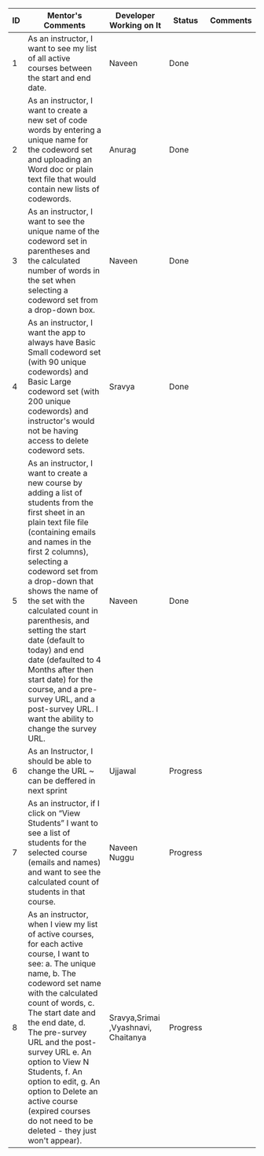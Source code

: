 
| ID | Mentor's Comments                                                                                                                                                                                                                                                                                                                                                                                                                                                                                                             | Developer Working on It             | Status   | Comments |
|----|-------------------------------------------------------------------------------------------------------------------------------------------------------------------------------------------------------------------------------------------------------------------------------------------------------------------------------------------------------------------------------------------------------------------------------------------------------------------------------------------------------------------------------|-------------------------------------|----------|----------|
| 1  | As an instructor, I want to see my list of all active courses between the start and end date.                                                                                                                                                                                                                                                                                                                                                                                                                                 | Naveen                              | Done     |          |
| 2  | As an instructor, I want to create a new set of code words by entering a unique name  for the codeword set and uploading an Word doc or plain text file that  would contain new lists of codewords.                                                                                                                                                                                                                                                                                                                           | Anurag                              | Done     |          |
| 3  | As an instructor, I want to see the unique name of the codeword set in parentheses  and the calculated number of words in the set when selecting a codeword set from a drop-down box.                                                                                                                                                                                                                                                                                                                                         | Naveen                              | Done     |          |
| 4  | As an instructor, I want the app to always have Basic Small codeword set (with 90  unique codewords) and  Basic Large codeword set  (with 200 unique codewords) and  instructor's would not be having access to delete codeword sets.                                                                                                                                                                                                                                                                                         | Sravya                              | Done     |          |
| 5  | As an instructor, I want to create a new course by adding a list of students  from the first sheet in an plain text file file (containing emails and names in the first 2 columns),  selecting a codeword set from a drop-down that shows the name of the set with the  calculated count in parenthesis, and setting the start date (default to today) and  end date (defaulted to 4 Months after then start date) for the course, and a pre-survey URL, and a post-survey URL.  I want the ability to change the survey URL. | Naveen                              | Done     |          |
| 6  | As an Instructor, I should be able to change the URL ~ can be deffered in next sprint                                                                                                                                                                                                                                                                                                                                                                                                                                         | Ujjawal                             | Progress |          |
| 7  | As an instructor, if I click on “View Students” I want to see a list of students for the selected course  (emails and names) and want to see the calculated count of students in that course.                                                                                                                                                                                                                                                                                                                                 | Naveen Nuggu                        | Progress |          |
| 8  | As an instructor, when I view my list of active courses, for each active course, I want to see:     a. The unique name,     b. The codeword set name with the calculated count of words,     c. The start date and the end date,     d. The pre-survey URL and the post-survey URL     e. An option to View N Students,     f. An option to edit,     g. An option to Delete an active course (expired courses do not need to be deleted - they just won't appear).                                                           | Sravya,Srimai ,Vyashnavi, Chaitanya | Progress |          |